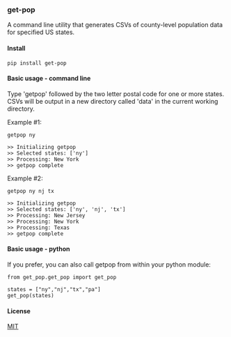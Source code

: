 ### get-pop

A command line utility that generates CSVs of county-level population data for specified US states.

#### Install

```pip install get-pop```

#### Basic usage - command line

Type 'getpop' followed by the two letter postal code for one or more states. CSVs will be output
 in a new directory called 'data' in the current working directory.
 
Example #1: 
```
getpop ny

>> Initializing getpop
>> Selected states: ['ny']
>> Processing: New York
>> getpop complete
```
 
Example #2: 
  
```
getpop ny nj tx

>> Initializing getpop
>> Selected states: ['ny', 'nj', 'tx']
>> Processing: New Jersey
>> Processing: New York
>> Processing: Texas
>> getpop complete
```
  
#### Basic usage - python
  
If you prefer, you can also call getpop from within your python module:
  
```
from get_pop.get_pop import get_pop

states = ["ny","nj","tx","pa"]
get_pop(states)
```
#### License
[MIT](https://choosealicense.com/licenses/mit/)